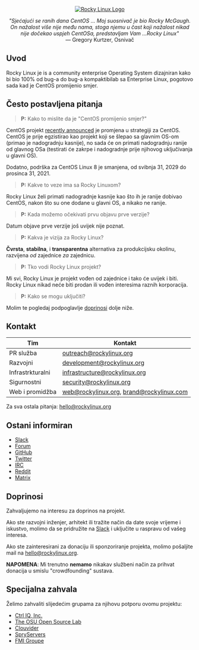 <p align="center">
<a href="https://rockylinux.org/">
<img src="https://media.githubusercontent.com/media/rocky-linux/branding/main/logo-text-light%402x.png" alt="Rocky Linux Logo">
</a>
</p>

<p align="center">
<i>"Sjećajući se ranih dana CentOS ... Moj suosnivač je bio Rocky McGaugh. On nažalost više nije među nama, stoga njemu u čast koji nažalost nikad nije dočekao uspjeh CentOSa, predstavljam Vam ...Rocky Linux"</i><br>
— Gregory Kurtzer, Osnivač
</p>

## Uvod

Rocky Linux je is a community enterprise Operating System dizajniran kako bi bio 100% od bug-a do bug-a kompaktibilab sa Enterprise Linux, pogotovo sada kad je CentOS promijenio smjer.

## Često postavljena pitanja

> **P:** Kako to mislite da je "CentOS promijenio smjer?"

CentOS projekt [recently announced](https://blog.centos.org/2020/12/future-is-centos-stream/) je promjena u strategiji za CentOS. CentOS je prije egzistirao kao projekt koji se šlepao sa glavnim OS-om (primao je nadogradnju kasnije), no sada će on primati nadogradnju ranije od glavnog OSa (testirati će zakrpe i nadogradnje prije njihovog uključivanja u glavni OS).

Dodatno, podrška za CentOS Linux 8 je smanjena, od svibnja 31, 2029 do prosinca 31, 2021.

> **P:** Kakve to veze ima sa Rocky Linuxom?

Rocky Linux želi primati nadogradnje kasnije kao što ih je ranije dobivao CentOS, nakon što su one dodane u glavni OS, a nikako ne ranije.

> **P:** Kada možemo očekivati prvu objavu prve verzije?

Datum objave prve verzije još uvijek nije poznat.

> **P:** Kakva je vizija za Rocky Linux?

**Čvrsta**, **stabilna**, i **transparentna** alternativa za produkcijsku okolinu, razvijena *od* zajednice *za* zajednicu.

> **P:** Tko vodi Rocky Linux projekt?

Mi svi, Rocky Linux je projekt vođen od zajednice i tako će uvijek i biti. Rocky Linux nikad neće biti prodan ili vođen interesima raznih korporacija.

> **P:** Kako se mogu uključiti?

Molim te pogledaj podpoglavlje [doprinosi](#doprinosi) dolje niže.

## Kontakt

| Tim                           | Kontakt                                   |
|-------------------------------|-------------------------------------------|
| PR služba                     | outreach@rockylinux.org                   |
| Razvojni                      | development@rockylinux.org                |
| Infrastrkturalni              | infrastructure@rockylinux.org             |
| Sigurnostni                   | security@rockylinux.org                   |
| Web i promidžba               | web@rockylinux.org, brand@rockylinux.com  |


Za sva ostala pitanja: hello@rockylinux.org

## Ostani informiran

* [Slack](https://slack.rockylinux.org)
* [Forum](https://forums.rockylinux.org/)
* [GitHub](https://github.com/rocky-linux/)
* [Twitter](https://twitter.com/rocky_linux)
* [IRC](https://webchat.freenode.net/?channels=rockylinux)
* [Reddit](https://www.reddit.com/r/RockyLinux)
* [Matrix](https://matrix.to/#/+rockylinux:matrix.org)

## Doprinosi

Zahvaljujemo na interesu za doprinos na projekt.

Ako ste razvojni inženjer, arhitekt ili tražite način da date svoje vrijeme i iskustvo, molimo da se pridružite na [Slack](https://slack.rockylinux.org) i uključite u raspravu od vašeg interesa.

Ako ste zainteresirani za donaciju ili sponzoriranje projekta, molimo pošaljite mail na hello@rockylinux.org.

**NAPOMENA**: Mi trenutno **nemamo** nikakav službeni način za prihvat donacija u smislu "crowdfounding" sustava.

## Specijalna zahvala

Želimo zahvaliti slijedećim grupama za njihovu potporu ovomu projektu:
* [Ctrl IQ, Inc.](https://www.ctrl-cmd.com)
* [The OSU Open Source Lab](https://osuosl.org/)
* [Clouvider](https://www.clouvider.co.uk/)
* [SpryServers](https://www.spryservers.net/)
* [FMI Groupe](https://www.fmi.fr/)
